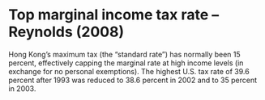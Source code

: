 # Top marginal income tax rate – Reynolds (2008)

Hong Kong’s maximum tax (the “standard rate”) has normally been 15 percent, effectively capping the marginal rate at high income levels (in exchange for no personal exemptions). The highest U.S. tax rate of 39.6 percent after 1993 was reduced to 38.6 percent in 2002 and to 35 percent in 2003.
